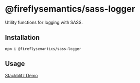 # @fireflysemantics/sass-logger

Utility functions for logging with SASS.

## Installation

`npm i @fireflysemantics/sass-logger`

## Usage


[Stackblitz Demo](https://stackblitz.com/edit/typescript-fs-gist-set-body-height-demo?file=index.html)


